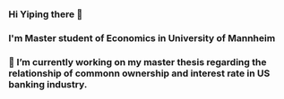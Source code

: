 ### Hi Yiping there 👋

### I'm Master student of Economics in University of Mannheim 
### 🔭 I’m currently working on my master thesis regarding the relationship of commonn ownership and interest rate in US banking industry.


<!--
**EEErinnern/EEErinnern** is a ✨ _special_ ✨ repository because its `README.md` (this file) appears on your GitHub profile.

Here are some ideas to get you started:

- 
- 🌱 I’m currently learning Streamlit and...

-->
